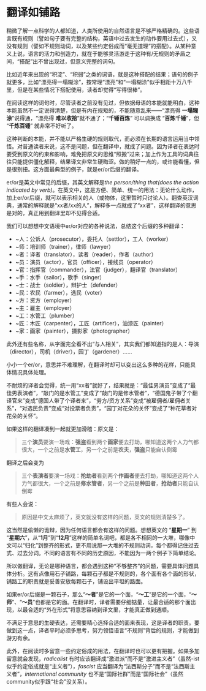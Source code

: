 # 翻译如铺路

稍微了解一点科学的人都知道，人类所使用的自然语言是不够严格精确的。这些语言既有规则（譬如句子要有完整的结构，英语中过去发生的动作要用过去式），又没有规则（譬如不规则动词，以及某些约定俗成而“毫无道理”的搭配）。从某种意义上说，语言的活力和创造力，就在于能够灵活游走于这种有/无规则的矛盾之间，“搭配”出不曾出现过，但意义完整的词句。

比如近年来出现的“积淀”、“积弱”之类的词语，就是这种搭配的结果；语句的例子就更多，比如“漂亮得一塌糊涂”，按常理“漂亮”和“一塌糊涂”似乎相距十万八千里，但是在某些情况下搭配使用，读者却觉得“写得很棒”。

在阅读这样的词句时，尽管读者之前没有见过，但依据母语的本能就能明白，这种本能虽然不一定说得清楚，但是有内在规矩的，不能随意乱来——“漂亮得 **一塌糊涂**”说得通，“漂亮得 **难以收拾**”就不通了；“**千锤百炼**” 可以调换成 “**百炼千锤**”，但 “**千炼百锤**” 就非常不好听了。

这种判断的本能，并不能以严格生硬的规则取代，而必须在长期的语言运用当中领悟。对普通读者来说，这不是问题，但在翻译中，就成了问题。因为译者在表达时要受到原文的约束和影响，难免把原文的思维“照搬”过来；加上作为工具的词典往往只能提供僵化解释，结果译文非常生硬晦涩。做的稍好一点的，或许能看懂，但是很别扭。这方面最典型的例子，就是er/or后缀的翻译。

er/or是英文中常见的后缀，其英文解释是*the person/thing that(does the action indicated by verb)*。在英文中，这是方便、简单、统一的用法：无论什么动作，加上er/or后缀，就可以表示相关的人（或物体，这里暂时只讨论人）。翻查英汉词典，通常的解释就是“xx者/xx的人”，解释多一点就成了“xx者”，这样翻译的意思是对的，真正用到翻译里却不见得合适。

我们可以想想中文语境中er/or对应的各种说法，总结这个后缀的多种翻译：

* ~人：公诉人（prosecutor），委托人（settlor），工人（worker）
* ~师：培训师（trainer），律师（lawyer）
* ~者：译者（translator），读者（reader），作者（author）
* ~员：演员（actor），官员（officer），接线员（operator）
* ~官：指挥官（commander），法官（judger），翻译官（translator）
* ~手：水手（sailor），歌手（singer）
* ~士：战士（soldier），辩护士（defender）
* ~民：农民（farmer），选民（voter）
* ~方：资方（employer）
* ~主：雇主（employer）
* ~工：水管工（plumber）
* ~匠：木匠（carpenter），工匠（artificer），油漆匠（painter）
* ~家：画家（painter），摄影家（photographer）

此外还有些名称，从字面完全看不出“与人相关”，其实我们都知道指的是人：导演（director），司机（driver），园丁（gardener）……

小小一个er/or，意思并不难理解，在翻译时却可以变出这么多种的花样，只能具体情况具体处理。

不耐烦的译者会觉得，统一用“xx者”就好了，结果就是：“最佳男演员”变成了“最佳男表演者”，“敲门的是水管工”变成了“敲门的是修水管者”，“德国鬼子带了个翻译官来”变成“德国人带了个译者来”，“劳方/资方关系”变成“被雇佣者/雇佣者关系”，“对选民负责”变成“对投票者负责”，“园丁对花朵的关怀”变成了“种花草者对花朵的关怀”。

如果这样的翻译凑到一起就更加滑稽：原文是：

> 三个**演员**要演一场戏：**强盗**看到两个**画家**便去打劫，哪知道这两个人力气都很大，一个之前是**水管工**，另一个之前是**农夫**，**强盗**只能自认倒霉

翻译之后会变为

> 三个**表演者**要演一场戏：**抢劫者**看到两个**作画者**便去打劫，哪知道这两个人力气都很大，一个之前是**修水管者**，另一个之前是**种田者**，**抢劫者**只能自认倒霉

有些人会说：

> 原因是中文太麻烦了，英文就没有这样的问题，英文的规则清楚多了。
 
这当然是偷懒的诡辩，因为任何语言都会有这样的问题。想想英文的 “**星期一**” 到 “**星期六**”，从“**1月**”到“**12月**”这样的简单名词吧，都是各不相同的一大堆，哪像中文可以“归化”到整齐的形式，更不用说那一大堆的不规则动词，每个都得记住过去式、过去分词。不同的语言有不同的历史原因，不能因为一两个例子下简单结论。

所以做翻译，无论是哪种语言，都会遇到这种“不够整齐”的问题，需要具体问题具体分析。这有点像用石子铺路，每颗石子都是不规则的，各个面有各个面的形状，铺路工的职责就是妥善安放每颗石子，铺设出平坦的路面。

如果er/or后缀是一颗石子，那么“**～者**”是它的一个面，“**～工**”是它的一个面，“**～师**”、“**～员**”也都是它的面。在翻译时，译者需要仔细掂量，让最合适的那个面出现，以最合适的“外在形式”将意思容纳到译文里，才能真正做到通顺。

不满足于意思的生硬表达，还需要精心选择合适的面来表现，这是译者的职责。要做到这一点，译者平时必须多思考，努力领悟语言“不规则”背后的规则，才能做到游刃有余。

此外，在阅读时多留意一些约定俗成的用法，在翻译时也可以更有把握。如果多加留意就会发现，*radicalist* 有时应该翻译成“激进派”而不是“激进主义者”（虽然-ist似乎约定俗成就是“主义者”），*fascist* 应当翻译为“法西斯分子”而不是“法西斯主义者”，*international community* 也不是“国际社群”而是“国际社会”（虽然community似乎跟“社会”没关系）。
